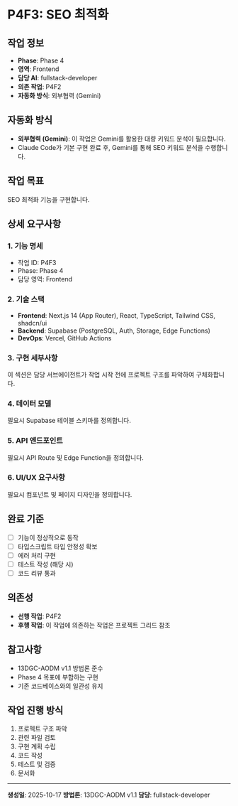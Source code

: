 # P4F3: SEO 최적화

## 작업 정보
- **Phase**: Phase 4
- **영역**: Frontend
- **담당 AI**: fullstack-developer
- **의존 작업**: P4F2
- **자동화 방식**: 외부협력 (Gemini)


## 자동화 방식
- **외부협력 (Gemini)**: 이 작업은 Gemini를 활용한 대량 키워드 분석이 필요합니다.
- Claude Code가 기본 구현 완료 후, Gemini를 통해 SEO 키워드 분석을 수행합니다.


## 작업 목표
SEO 최적화 기능을 구현합니다.

## 상세 요구사항

### 1. 기능 명세
- 작업 ID: P4F3
- Phase: Phase 4
- 담당 영역: Frontend

### 2. 기술 스택
- **Frontend**: Next.js 14 (App Router), React, TypeScript, Tailwind CSS, shadcn/ui
- **Backend**: Supabase (PostgreSQL, Auth, Storage, Edge Functions)
- **DevOps**: Vercel, GitHub Actions

### 3. 구현 세부사항
이 섹션은 담당 서브에이전트가 작업 시작 전에 프로젝트 구조를 파악하여 구체화합니다.

### 4. 데이터 모델
필요시 Supabase 테이블 스키마를 정의합니다.

### 5. API 엔드포인트
필요시 API Route 및 Edge Function을 정의합니다.

### 6. UI/UX 요구사항
필요시 컴포넌트 및 페이지 디자인을 정의합니다.

## 완료 기준
- [ ] 기능이 정상적으로 동작
- [ ] 타입스크립트 타입 안정성 확보
- [ ] 에러 처리 구현
- [ ] 테스트 작성 (해당 시)
- [ ] 코드 리뷰 통과

## 의존성
- **선행 작업**: P4F2
- **후행 작업**: 이 작업에 의존하는 작업은 프로젝트 그리드 참조

## 참고사항
- 13DGC-AODM v1.1 방법론 준수
- Phase 4 목표에 부합하는 구현
- 기존 코드베이스와의 일관성 유지

## 작업 진행 방식
1. 프로젝트 구조 파악
2. 관련 파일 검토
3. 구현 계획 수립
4. 코드 작성
5. 테스트 및 검증
6. 문서화

---
**생성일**: 2025-10-17
**방법론**: 13DGC-AODM v1.1
**담당**: fullstack-developer
